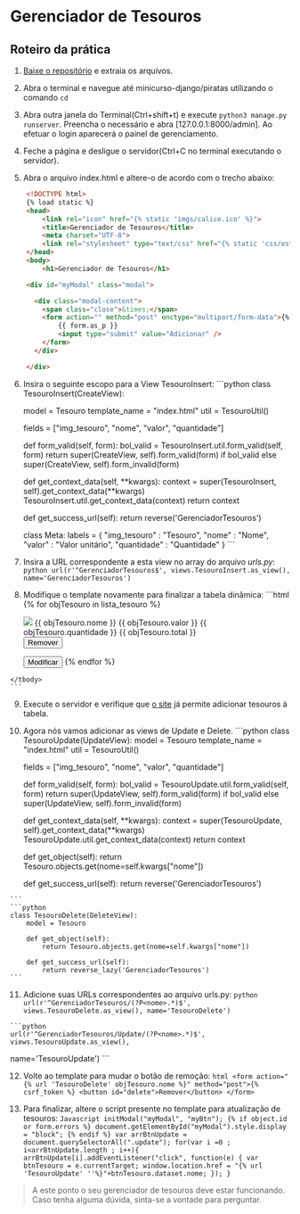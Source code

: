 # Gerenciador de Tesouros

## Roteiro da prática

  1. [Baixe o repositório](https://github.com/brandaogabriel7/minicurso-django/archive/master.zip) e extraia os arquivos.

  2. Abra o terminal e navegue até minicurso-django/piratas utilizando o comando `cd`

  3. Abra outra janela do Terminal(Ctrl+shift+t) e execute `python3 manage.py runserver`. Preencha o necessário e abra [127.0.0.1:8000/admin]. Ao efetuar o login aparecerá o painel de gerenciamento.

  4. Feche a página e desligue o servidor(Ctrl+C no terminal executando o servidor).

  5. Abra o arquivo index.html e altere-o de acordo com o trecho abaixo:
  ```html
      <!DOCTYPE html>
      {% load static %}
      <head>
          <link rel="icon" href="{% static 'imgs/calice.ico' %}">
          <title>Gerenciador de Tesouros</title>
          <meta charset="UTF-8">
          <link rel="stylesheet" type="text/css" href="{% static 'css/estilos.css' %}">
      </head>
      <body>
          <h1>Gerenciador de Tesouros</h1>

      <div id="myModal" class="modal">

        <div class="modal-content">
          <span class="close">&times;</span>
          <form action="" method="post" enctype="multipart/form-data">{% csrf_token %}
              {{ form.as_p }}
              <input type="submit" value="Adicionar" />
          </form>
        </div>

      </div>
  ```
  6. Insira o seguinte escopo para a View TesouroInsert:
    ```python
    class TesouroInsert(CreateView):

        model = Tesouro
        template_name = "index.html"
        util = TesouroUtil()

        fields = ["img_tesouro", "nome", "valor", "quantidade"]

        def form_valid(self, form):
            bol_valid = TesouroInsert.util.form_valid(self, form)
            return super(CreateView, self).form_valid(form) if bol_valid else super(CreateView, self).form_invalid(form)

        def get_context_data(self, **kwargs):
            context = super(TesouroInsert, self).get_context_data(**kwargs)
            TesouroInsert.util.get_context_data(context)
            return context

        def get_success_url(self):
            return reverse('GerenciadorTesouros')

        class Meta:
            labels = {
                "img_tesouro" : "Tesouro",
                "nome" : "Nome",
                "valor" : "Valor unitário",
                "quantidade" : "Quantidade"
            }
    ```

  7. Insira a URL correspondente a esta view no array do arquivo *urls.py*:
    ```python
    url(r'^GerenciadorTesouros$', views.TesouroInsert.as_view(), name='GerenciadorTesouros')
    ```
  8. Modifique o template novamente para finalizar a tabela dinâmica:
    ```html
    <tbody>
        {% for objTesouro in lista_tesouro %}
		<tr>
		     <td><img src="{{ objTesouro.img_tesouro.url }}"/></td>
		     <td>{{ objTesouro.nome }}</td>
		     <td>{{ objTesouro.valor }}</td>
		     <td>{{ objTesouro.quantidade }}</td>
		     <td>{{ objTesouro.total }}</td>
		     <td>
			<form action="" method="post">
	         		<button id="delete">Remover</button>
	         	</form>
		     </td>
		     <td><button data-nome="{{ objTesouro.nome }}" class="update">Modificar</button></td>
		</tr>
        {% endfor %}
	</tbody>
    ```

  9. Execute o servidor e verifique que [o site](127.0.0.1:8000/GerenciadorTesouros) já permite adicionar tesouros à tabela.

  10. Agora nós vamos adicionar as views de Update e Delete.
    ```python
    class TesouroUpdate(UpdateView):
        model = Tesouro
        template_name = "index.html"
        util = TesouroUtil()

        fields = ["img_tesouro", "nome", "valor", "quantidade"]

        def form_valid(self, form):
            bol_valid = TesouroUpdate.util.form_valid(self, form)
            return super(UpdateView, self).form_valid(form) if bol_valid else super(UpdateView, self).form_invalid(form)

        def get_context_data(self, **kwargs):
            context = super(TesouroUpdate, self).get_context_data(**kwargs)
            TesouroUpdate.util.get_context_data(context)
            return context

        def get_object(self):
            return Tesouro.objects.get(nome=self.kwargs["nome"])

        def get_success_url(self):
            return reverse('GerenciadorTesouros')

    ```
    ```python
    class TesouroDelete(DeleteView):
        model = Tesouro

        def get_object(self):
            return Tesouro.objects.get(nome=self.kwargs["nome"])

        def get_success_url(self):
            return reverse_lazy('GerenciadorTesouros')
    ```

  11. Adicione suas URLs correspondentes ao arquivo urls.py:
    ```python
    url(r'^GerenciadorTesouros/(?P<nome>.*)$', views.TesouroDelete.as_view(),
name='TesouroDelete')
    ```

    ```python
    url(r'^GerenciadorTesouros/Update/(?P<nome>.*)$', views.TesouroUpdate.as_view(),
name='TesouroUpdate')
    ```

  12. Volte ao template para mudar o botão de remoção:
    ```html
    <form action="{% url 'TesouroDelete' objTesouro.nome %}" method="post">{% csrf_token %}
            <button id="delete">Remover</button>
     </form>
    ```

  13. Para finalizar, altere o script presente no template para atualização de tesouros:
    ```Javascript
    initModal("myModal", "myBtn");
    {% if object.id or form.errors %}
        document.getElementById("myModal").style.display = "block";
    {% endif %}
    var arrBtnUpdate = document.querySelectorAll(".update");
    for(var i =0 ; i<arrBtnUpdate.length ; i++){
        arrBtnUpdate[i].addEventListener("click", function(e) {
                var btnTesouro = e.currentTarget;
                window.location.href = "{% url 'TesouroUpdate' ''%}"+btnTesouro.dataset.nome;
            });
    }
    ```
> A este ponto o seu gerenciador de tesouros deve estar funcionando. Caso tenha alguma dúvida, sinta-se a vontade para perguntar.

